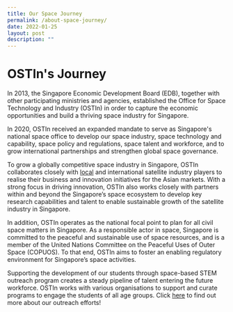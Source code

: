 ```yaml
---
title: Our Space Journey
permalink: /about-space-journey/
date: 2022-01-25
layout: post
description: ""
---
```

# OSTIn's Journey

In 2013, the Singapore Economic Development Board (EDB), together with other participating ministries and agencies, established the Office for Space Technology and Industry (OSTIn) in order to capture the economic opportunities and build a thriving space industry for Singapore. 

In 2020, OSTIn received an expanded mandate to serve as Singapore's national space office to develop our space industry, space technology and capability, space policy and regulations, space talent and workforce, and to grow international partnerships and strengthen global space governance. 
 
To grow a globally competitive space industry in Singapore, OSTIn collaborates closely with [local](/singapore-space-ecosystems/highlights) and international satellite industry players to realise their business and innovation initiatives for the Asian markets. With a strong focus in driving innovation, OSTIn also works closely with partners within and beyond the Singapore’s space ecosystem to develop key research capabilities and talent to enable sustainable growth of the satellite industry in Singapore. 

In addition, OSTIn operates as the national focal point to plan for all civil space matters in Singapore. As a responsible actor in space, Singapore is committed to the peaceful and sustainable use of space resources, and is a member of the United Nations Committee on the Peaceful Uses of Outer Space (COPUOS). To that end, OSTIn aims to foster an enabling regulatory environment for Singapore’s space activities.

Supporting the development of our students through space-based STEM outreach program creates a steady pipeline of talent entering the future workforce. OSTIn works with various organisations to support and curate programs to engage the students of all age groups. Click [here](/resources/stem-outreach) to find out more about our outreach efforts!